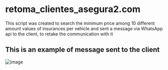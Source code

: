 # retoma_clientes_asegura2.com
This script was created to search the minimum price among 10 different amount values of insurances per vehicle
and sent a message via WhatsApp api to the client, to retake the communication with it

## This is an example of message sent to the client
![image](https://user-images.githubusercontent.com/86540563/211949347-ff791e57-4711-4621-98b6-7c1a1e8f9a1e.png)

